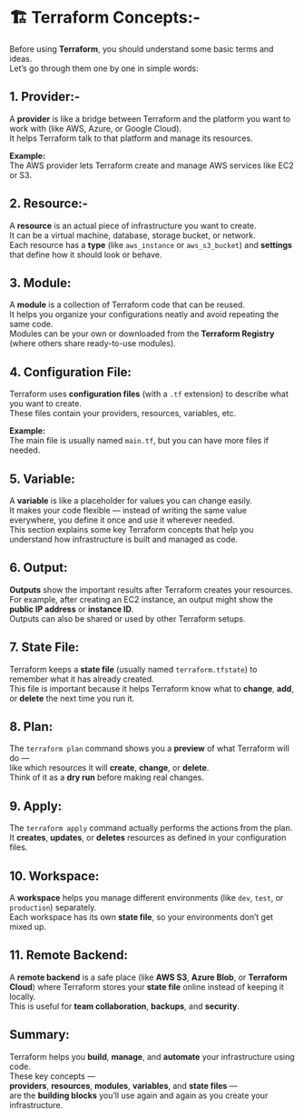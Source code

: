 # 🏗️ Terraform Concepts:-

Before using **Terraform**, you should understand some basic terms and ideas.  
Let’s go through them one by one in simple words:

##  1. Provider:-

A **provider** is like a bridge between Terraform and the platform you want to work with (like AWS, Azure, or Google Cloud).  
It helps Terraform talk to that platform and manage its resources.  

 **Example:**  
The AWS provider lets Terraform create and manage AWS services like EC2 or S3.

##  2. Resource:-

A **resource** is an actual piece of infrastructure you want to create.  
It can be a virtual machine, database, storage bucket, or network.  
Each resource has a **type** (like `aws_instance` or `aws_s3_bucket`) and **settings** that define how it should look or behave.

##  3. Module:

A **module** is a collection of Terraform code that can be reused.  
It helps you organize your configurations neatly and avoid repeating the same code.  
Modules can be your own or downloaded from the **Terraform Registry** (where others share ready-to-use modules).

##  4. Configuration File:

Terraform uses **configuration files** (with a `.tf` extension) to describe what you want to create.  
These files contain your providers, resources, variables, etc.  

 **Example:**  
The main file is usually named `main.tf`, but you can have more files if needed.

##  5. Variable:

A **variable** is like a placeholder for values you can change easily.  
It makes your code flexible — instead of writing the same value everywhere, you define it once and use it wherever needed.  
This section explains some key Terraform concepts that help you understand how infrastructure is built and managed as code.

##  6. Output:

**Outputs** show the important results after Terraform creates your resources.  
For example, after creating an EC2 instance, an output might show the **public IP address** or **instance ID**.  
 Outputs can also be shared or used by other Terraform setups.

##  7. State File:

Terraform keeps a **state file** (usually named `terraform.tfstate`) to remember what it has already created.  
This file is important because it helps Terraform know what to **change**, **add**, or **delete** the next time you run it.

##  8. Plan:

The `terraform plan` command shows you a **preview** of what Terraform will do —  
like which resources it will **create**, **change**, or **delete**.  
 Think of it as a **dry run** before making real changes.

##  9. Apply:

The `terraform apply` command actually performs the actions from the plan.  
It **creates**, **updates**, or **deletes** resources as defined in your configuration files.


##  10. Workspace:

A **workspace** helps you manage different environments (like `dev`, `test`, or `production`) separately.  
Each workspace has its own **state file**, so your environments don’t get mixed up.

##  11. Remote Backend:

A **remote backend** is a safe place (like **AWS S3**, **Azure Blob**, or **Terraform Cloud**) where Terraform stores your **state file** online instead of keeping it locally.  
 This is useful for **team collaboration**, **backups**, and **security**.

##  Summary:

Terraform helps you **build**, **manage**, and **automate** your infrastructure using code.  
These key concepts —  
**providers**, **resources**, **modules**, **variables**, and **state files** —  
are the **building blocks** you’ll use again and again as you create your infrastructure.

